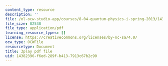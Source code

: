 ```yaml
---
content_type: resource
description: ''
file: /ol-ocw-studio-app/courses/8-04-quantum-physics-i-spring-2013/14382396f6ed289fb4137913c67b2c90_U6fI3brP8V4.pdf
file_size: 82538
file_type: application/pdf
learning_resource_types: []
license: https://creativecommons.org/licenses/by-nc-sa/4.0/
ocw_type: OCWFile
resourcetype: Document
title: 3play pdf file
uid: 14382396-f6ed-289f-b413-7913c67b2c90
---
```

